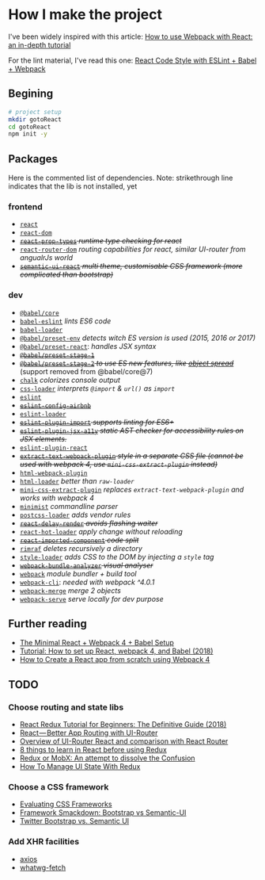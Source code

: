 # How I make the project

I've been widely inspired with this article: [How to use Webpack with React: an in-depth tutorial](https://medium.freecodecamp.org/learn-webpack-for-react-a36d4cac5060)

For the lint material, I've read this one: [React Code Style with ESLint + Babel + Webpack](https://www.robinwieruch.de/react-eslint-webpack-babel/)

## Begining

```bash
# project setup
mkdir gotoReact
cd gotoReact
npm init -y
```

## Packages

Here is the commented list of dependencies.
Note: strikethrough line indicates that the lib is not installed, yet

### frontend

* [`react`](https://www.npmjs.com/package/react)
* [`react-dom`](https://www.npmjs.com/package/react-dom)
* ~~[`react-prop-types`](https://www.npmjs.com/package/react-prop-types) *runtime type checking for react*~~
* [`react-router-dom`](https://www.npmjs.com/package/react-router-dom) *routing capabilities for react, similar UI-router from angualrJs world*
* ~~[`semantic-ui-react`](https://www.npmjs.com/package/semantic-ui-react) *multi theme, customisable CSS framework (more complicated than bootstrap)*~~

### dev

* [`@babel/core`](https://babeljs.io/docs/en/next/babel-core.html)
* [`babel-eslint`](https://www.npmjs.com/package/babel-eslint) *lints ES6 code*
* [`babel-loader`](https://www.npmjs.com/package/babel-loader)
* [`@babel/preset-env`](https://babeljs.io/docs/en/next/babel-preset-env.html) *detects witch ES version is used (2015, 2016 or 2017)*
* [`@babel/preset-react`](https://babeljs.io/docs/en/next/babel-preset-react.html): *handles JSX syntax*
* ~~[`@babel/preset-stage-1`](https://www.npmjs.com/package/@babel/preset-stage-1)~~
* ~~[`@babel/preset-stage-2`](https://www.npmjs.com/package/@babel/preset-stage-2) *to use ES new features, like [object spread](https://github.com/tc39/proposal-object-rest-spread)*~~ (support removed from @babel/core@7)
* [`chalk`](https://www.npmjs.com/package/chalk) *colorizes console output*
* [`css-loader`](https://www.npmjs.com/package/css-loader) *interprets `@import` & `url()` as `import`*
* [`eslint`](https://www.npmjs.com/package/eslint)
* ~~[`eslint-config-airbnb`](https://www.npmjs.com/package/eslint-config-airbnb)~~
* [`eslint-loader`](https://www.npmjs.com/package/eslint-loader)
* ~~[`eslint-plugin-import`](https://www.npmjs.com/package/eslint-plugin-import) *supports linting for ES6+*~~
* ~~[`eslint-plugin-jsx-a11y`](https://www.npmjs.com/package/eslint-plugin-jsx-a11y) *static AST checker for accessibility rules on JSX elements.*~~
* [`eslint-plugin-react`](https://www.npmjs.com/package/eslint-plugin-react)
* ~~[`extract-text-webpack-plugin`](https://www.npmjs.com/package/extract-text-webpack-plugin) *style in a separate CSS file (cannot be used with webpack 4, use `mini-css-extract-plugin` instead)*~~
* [`html-webpack-plugin`](https://www.npmjs.com/package/html-webpack-plugin)
* [`html-loader`](https://www.npmjs.com/package/html-loader) *better than `raw-loader`*
* [`mini-css-extract-plugin`](https://www.npmjs.com/package/mini-css-extract-plugin) *replaces `extract-text-webpack-plugin` and works with webpack 4*
* [`minimist`](https://www.npmjs.com/package/minimist) *commandline parser*
* [`postcss-loader`](https://www.npmjs.com/package/postcss-loader) *adds vendor rules*
* ~~[`react-delay-render`](https://www.npmjs.com/package/react-delay-render) *avoids flashing waiter*~~
* [`react-hot-loader`](https://www.npmjs.com/package/react-hot-loader) *apply change without reloading*
* ~~[`react-imported-component`](https://www.npmjs.com/package/react-imported-component) *code split*~~
* [`rimraf`](https://www.npmjs.com/package/rimraf) *deletes recursively a directory*
* [`style-loader`](https://www.npmjs.com/package/style-loader) *adds CSS to the DOM by injecting a `style` tag*
* ~~[`webpack-bundle-analyzer`](https://www.npmjs.com/package/) *visual analyser*~~
* [`webpack`](https://www.npmjs.com/package/webpack) *module bundler + build tool*
* [`webpack-cli`](https://www.npmjs.com/package/webpack-cli): *needed with webpack ^4.0.1*
* [`webpack-merge`](https://www.npmjs.com/package/webpack-merge) *merge 2 objects*
* [`webpack-serve`](https://www.npmjs.com/package/webpack-serve) *serve locally for dev purpose*

## Further reading

* [The Minimal React + Webpack 4 + Babel Setup](https://www.robinwieruch.de/minimal-react-webpack-babel-setup/)
* [Tutorial: How to set up React, webpack 4, and Babel (2018)](https://www.valentinog.com/blog/react-webpack-babel/)
* [How to Create a React app from scratch using Webpack 4](https://medium.freecodecamp.org/part-1-react-app-from-scratch-using-webpack-4-562b1d231e75)

## TODO

### Choose routing and state libs

* [React Redux Tutorial for Beginners: The Definitive Guide (2018)](https://www.valentinog.com/blog/react-redux-tutorial-beginners/)
* [React — Better App Routing with UI-Router](https://medium.com/@Carmichaelize/react-better-app-routing-with-ui-router-f76b334eebd7)
* [Overview of UI-Router React and comparison with React Router](https://marcobotto.com/blog/overview-of-ui-router-react-and-comparison-with-react-router/)
* [8 things to learn in React before using Redux](https://www.robinwieruch.de/learn-react-before-using-redux/)
* [Redux or MobX: An attempt to dissolve the Confusion](https://www.robinwieruch.de/redux-mobx-confusion/)
* [How To Manage UI State With Redux](https://codeburst.io/how-to-manage-ui-state-with-redux-24deb6cf0d57)

### Choose a CSS framework

* [Evaluating CSS Frameworks](https://codeburst.io/evaluating-css-frameworks-bulma-vs-foundation-vs-milligram-vs-pure-vs-semantic-vs-uikit-503883bd25a3)
* [Framework Smackdown: Bootstrap vs Semantic-UI](https://hostpresto.com/blog/framework-smackdown-bootstrap-vs-semantic-ui/)
* [Twitter Bootstrap vs. Semantic UI](https://www.upwork.com/hiring/development/twitter-bootstrap-vs-semantic-ui/)

### Add XHR facilities

* [axios](https://www.npmjs.com/package/axios)
* [whatwg-fetch](https://github.com/github/fetch)
